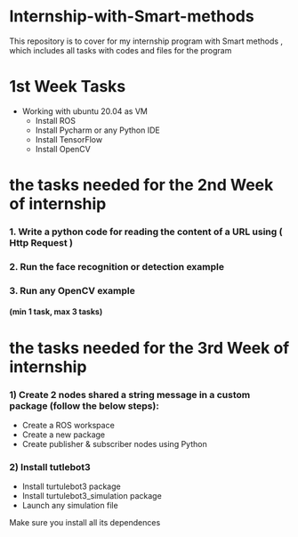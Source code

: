 # Internship-with-Smart-methods
This repository is to cover for my internship program with Smart methods , which includes all tasks with codes and files for the program 


# 1st Week Tasks
* Working with ubuntu 20.04 as VM
  - Install ROS
  - Install Pycharm or any Python IDE
  - Install TensorFlow
  - Install OpenCV
  
  
 # the tasks needed for the 2nd Week of internship

### 1.  Write a python code for reading the content of a URL using ( Http Request )
### 2.  Run the face recognition or detection example
### 3. Run any OpenCV example
#### (min 1 task, max 3 tasks)

  
 # the tasks needed for the 3rd Week of internship

### 1) Create 2 nodes shared a string message in a custom package (follow the below steps):
- Create a ROS workspace 
- Create a new package
- Create publisher & subscriber nodes using Python
### 2) Install tutlebot3
- Install turtulebot3 package
- Install turtulebot3_simulation package
- Launch any simulation file 

Make sure you install all its dependences 

